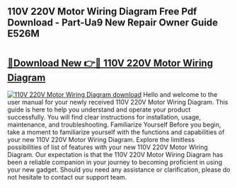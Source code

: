## 110V 220V Motor Wiring Diagram Free Pdf Download - Part-Ua9 New Repair Owner Guide E526M

# <h2><a href="http://dfs3nb.blite.top/?on=110V+220V+Motor+Wiring+Diagram">🔗Download New 👉🔴 110V 220V Motor Wiring Diagram</a></h2>

[![110V 220V Motor Wiring Diagram download](https://i.imgur.com/lujVjoI.png)](http://dfs3nb.blite.top/?on=110V+220V+Motor+Wiring+Diagram)
Hello and welcome to the user manual for your newly received 110V 220V Motor Wiring Diagram. This guide is here to help you understand and operate your product successfully. You will find clear instructions for installation, usage, maintenance, and troubleshooting. Familiarize Yourself Before you begin, take a moment to familiarize yourself with the functions and capabilities of your new 110V 220V Motor Wiring Diagram. Explore the limitless possibilities of list of features with your new 110V 220V Motor Wiring Diagram. Our expectation is that the 110V 220V Motor Wiring Diagram has been a reliable companion in your journey to becoming proficient in using your new gadget. Should you need any assistance or clarification, please do not hesitate to contact our support team.
